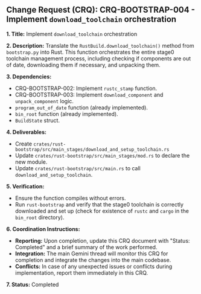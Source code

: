 ## Change Request (CRQ): CRQ-BOOTSTRAP-004 - Implement `download_toolchain` orchestration

**1. Title:** Implement `download_toolchain` orchestration

**2. Description:**
   Translate the `RustBuild.download_toolchain()` method from `bootstrap.py` into Rust. This function orchestrates the entire stage0 toolchain management process, including checking if components are out of date, downloading them if necessary, and unpacking them.

**3. Dependencies:**
   *   CRQ-BOOTSTRAP-002: Implement `rustc_stamp` function.
   *   CRQ-BOOTSTRAP-003: Implement `download_component` and `unpack_component` logic.
   *   `program_out_of_date` function (already implemented).
   *   `bin_root` function (already implemented).
   *   `BuildState` struct.

**4. Deliverables:**
   *   Create `crates/rust-bootstrap/src/main_stages/download_and_setup_toolchain.rs`
   *   Update `crates/rust-bootstrap/src/main_stages/mod.rs` to declare the new module.
   *   Update `crates/rust-bootstrap/src/main.rs` to call `download_and_setup_toolchain`.

**5. Verification:**
   *   Ensure the function compiles without errors.
   *   Run `rust-bootstrap` and verify that the stage0 toolchain is correctly downloaded and set up (check for existence of `rustc` and `cargo` in the `bin_root` directory).

**6. Coordination Instructions:**
   *   **Reporting:** Upon completion, update this CRQ document with "Status: Completed" and a brief summary of the work performed.
   *   **Integration:** The main Gemini thread will monitor this CRQ for completion and integrate the changes into the main codebase.
   *   **Conflicts:** In case of any unexpected issues or conflicts during implementation, report them immediately in this CRQ.

**7. Status:** Completed
